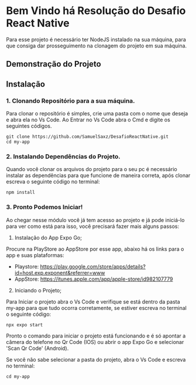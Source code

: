 # Bem Vindo há Resolução do Desafio React Native

Para esse projeto é necessário ter NodeJS instalado na sua máquina, para que consiga dar prosseguimento na clonagem do projeto em sua máquina.
## Demonstração do Projeto



## Instalação

### 1. Clonando Repositório para a sua máquina.

Para clonar o repositório é simples, crie uma pasta com o nome que deseja e abra ela no Vs Code. Ao Entrar no Vs Code abra o Cmd e digite os seguintes códigos.

```
git clone https://github.com/SamuelSaxz/DesafioReactNative.git
cd my-app
```

### 2. Instalando Dependências do Projeto.

Quando você clonar os arquivos do projeto para o seu pc é necessário instalar as dependências para que funcione de maneira correta, após clonar escreva o seguinte código no terminal:

```
npm install
```

### 3. Pronto Podemos Iniciar!

Ao chegar nesse módulo você já tem acesso ao projeto e já pode iniciá-lo para ver como está para isso, você precisará fazer mais alguns passos:

1. Instalação do App Expo Go;

Procure na PlayStore ao AppStore por esse app, abaixo há os links para o app e suas plataformas:
* Playstore: https://play.google.com/store/apps/details?id=host.exp.exponent&referrer=www
* AppStore: https://itunes.apple.com/app/apple-store/id982107779

2. Iniciando o Projeto;

Para Iniciar o projeto abra o Vs Code e verifique se está dentro da pasta my-app para que tudo ocorra corretamente, se estiver escreva no terminal o seguinte código:

```
npx expo start
```

Pronto o comando para iniciar o projeto está funcionando e é só apontar a câmera do telefone no Qr Code (IOS) ou abrir o app Expo Go e selecionar 'Scan Qr Code' (Android).

Se você não sabe selecionar a pasta do projeto, abra o Vs Code e escreva no terminal:

```
cd my-app
```
